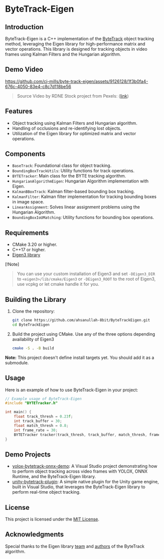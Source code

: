 # ByteTrack-Eigen


## Introduction

ByteTrack-Eigen is a C++ implementation of the [ByteTrack](https://arxiv.org/abs/2110.06864) object tracking method, leveraging the Eigen library for high-performance matrix and vector operations. This library is designed for tracking objects in video frames using Kalman Filters and the Hungarian algorithm.



## Demo Video

https://github.com/cj-mills/byte-track-eigen/assets/9126128/1f3b0fa4-676c-4050-83e4-c8c7d118be56

> Source Video by RDNE Stock project from Pexels: ([link](https://www.pexels.com/video/a-woman-giving-a-thumbs-up-10373924/))



## Features

- Object tracking using Kalman Filters and Hungarian algorithm.
- Handling of occlusions and re-identifying lost objects.
- Utilization of the Eigen library for optimized matrix and vector operations.



## Components

- `BaseTrack`: Foundational class for object tracking.
- `BoundingBoxTrackUtils`: Utility functions for track operations.
- `BYTETracker`: Main class for the BYTE tracking algorithm.
- `HungarianAlgorithmEigen`: Hungarian Algorithm implementation with Eigen.
- `KalmanBBoxTrack`: Kalman filter-based bounding box tracking.
- `KalmanFilter`: Kalman filter implementation for tracking bounding boxes in image space.
- `LinearAssignment`: Solves linear assignment problems using the Hungarian Algorithm.
- `BoundingBoxIoUMatching`: Utility functions for bounding box operations.

## Requirements

- CMake 3.20 or higher.
- C++17 or higher.
- [Eigen3 library](http://eigen.tuxfamily.org) 

[!Note]
> You can use your custom installation of Eigen3 and set `-DEigen3_DIR` to `<eigen3>/lib/cmake/Eigen3` or `-DEigen3_ROOT` to the root of Eigen3,  
> use vcpkg or let cmake handle it for you.

## Building the Library

1. Clone the repository:
   ```bash
   git clone https://github.com/ahsanullah-8bit/ByteTrackEigen.git
   cd ByteTrackEigen
   ```
   
2. Build the project using CMake. Use any of the three options depending availability of Eigen3

   ```bash
   cmake -S . -B build
   ```
   
**Note:** This project doesn't define install targets yet. You should add it as a submodule.

## Usage

Here is an example of how to use ByteTrack-Eigen in your project:

```cpp
// Example usage of ByteTrack-Eigen
#include "BYTETracker.h"

int main() {
    float track_thresh = 0.23f;
    int track_buffer = 30;
    float match_thresh = 0.8;
    int frame_rate = 30;
    BYTETracker tracker(track_thresh, track_buffer, match_thresh, frame_rate);
}
```



## Demo Projects

* [yolox-bytetrack-onnx-demo](https://github.com/cj-mills/yolox-bytetrack-onnx-demo): A Visual Studio project demonstrating how to perform object tracking  across video frames with YOLOX, ONNX Runtime, and the ByteTrack-Eigen library.
* [unity-bytetrack-plugin](https://github.com/cj-mills/unity-bytetrack-plugin): A simple native plugin for the Unity game engine, built in Visual  Studio, that leverages the ByteTrack-Eigen library to perform real-time object tracking.



## License

This project is licensed under the [MIT License](LICENSE).

## Acknowledgments

Special thanks to the Eigen library [team](https://gitlab.com/libeigen/eigen/-/project_members) and [authors](https://arxiv.org/abs/2110.06864) of the ByteTrack algorithm.


